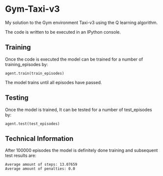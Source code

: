 # Gym-Taxi-v3
My solution to the Gym environment Taxi-v3 using the Q learning algorithm.

The code is written to be executed in an IPython console.

## Training
Once the code is executed the model can be trained for a number of training_episodes by:
```
agent.train(train_episodes)
```
The model trains until all episodes have passed.

## Testing
Once the model is trained, It can be tested for a number of test_episodes by:
```
agent.test(test_episodes)
```

## Technical Information
After 100000 episodes the model is definitely done training and subsequent test results are:

```
Average amount of steps: 13.07659
Average amount of penalties: 0.0
```
